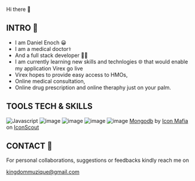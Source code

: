 Hi there 👋
## INTRO 🤝
- I am Daniel Enoch 😀
- I am a medical doctor⚕️
- And a full stack developer 👨‍💻
- I am currently learning new skills and technlogies 🌐
that would enable my application Virex go live
- Virex hopes to provide easy access to HMOs,
- Online medical consultation, 
- Online drug prescription
and online theraphy just on your palm.

## TOOLS TECH & SKILLS 
![Javascript](https://github.com/user-attachments/assets/411328fc-5fc3-4dfb-9e46-a69448dcf0db) ![image](https://github.com/user-attachments/assets/a62260bf-e3b0-4d21-9cba-08ecd374be83) ![image](https://github.com/user-attachments/assets/ba0ca5b2-0860-4c95-b81c-cab3a129ae95) ![image](https://github.com/user-attachments/assets/5c915beb-8e93-4feb-9409-030e1c935c5f)  ![image](https://github.com/user-attachments/assets/35c9c7d5-65f9-4743-8757-14ece7448ea5)
<a href="https://iconscout.com/icons/mongodb" class="text-underline font-size-sm" target="_blank">Mongodb</a> by <a href="https://iconscout.com/contributors/icon-mafia" class="text-underline font-size-sm">Icon Mafia</a> on <a href="https://iconscout.com" class="text-underline font-size-sm">IconScout</a>








## CONTACT 📮
For personal collaborations,
suggestions or feedbacks kindly reach me on

kingdommuzique@gmail.com





<!--
**dannny007/dannny007** is a ✨ _special_ ✨ repository because its `README.md` (this file) appears on your GitHub profile.

Here are some ideas to get you started:

- 🔭 I’m currently working on ...
- 🌱 I’m currently learning ...
- 👯 I’m looking to collaborate on ...
- 🤔 I’m looking for help with ...
- 💬 Ask me about ...
- 📫 How to reach me: ...
- 😄 Pronouns: ...
- ⚡ Fun fact: ...
-->
